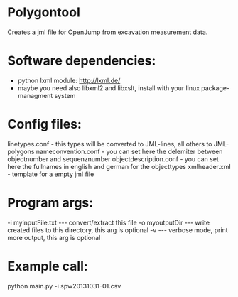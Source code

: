 Polygontool
===========

Creates a jml file for OpenJump from excavation measurement data.


Software dependencies:
======================

- python lxml module: http://lxml.de/
- maybe you need also libxml2 and libxslt, install with your linux package-managment system


Config files:
=============

linetypes.conf - this types will be converted to JML-lines, all others to JML-polygons
nameconvention.conf - you can set here the delemiter between objectnumber and sequenznumber
objectdescription.conf - you can set here the fullnames in english and german for the objecttypes
xmlheader.xml - template for a empty jml file


Program args:
=============

-i myinputFile.txt --- convert/extract this file 
-o myoutputDir --- write created files to this directory, this arg is optional
-v --- verbose mode, print more output, this arg is optional


Example call:
=============

python main.py -i spw20131031-01.csv
